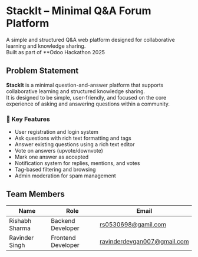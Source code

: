 # StackIt – Minimal Q&A Forum Platform

A simple and structured Q&A web platform designed for collaborative learning and knowledge sharing.  
Built as part of **Odoo Hackathon 2025


## Problem Statement
**StackIt** is a minimal question-and-answer platform that supports collaborative learning and structured knowledge sharing.  
It is designed to be simple, user-friendly, and focused on the core experience of asking and answering questions within a community.

### 🔑 Key Features
- User registration and login system
- Ask questions with rich text formatting and tags
- Answer existing questions using a rich text editor
- Vote on answers (upvote/downvote)
- Mark one answer as accepted
- Notification system for replies, mentions, and votes
- Tag-based filtering and browsing
- Admin moderation for spam management

## Team Members
| Name            | Role                | Email                    |
|-----------------|---------------------|--------------------------|
| Rishabh Sharma  | Backend Developer   | rs0530698@gamil.com      |
| Ravinder Singh  | Frontend Developer  | ravinderdevgan007@gmail.com |




